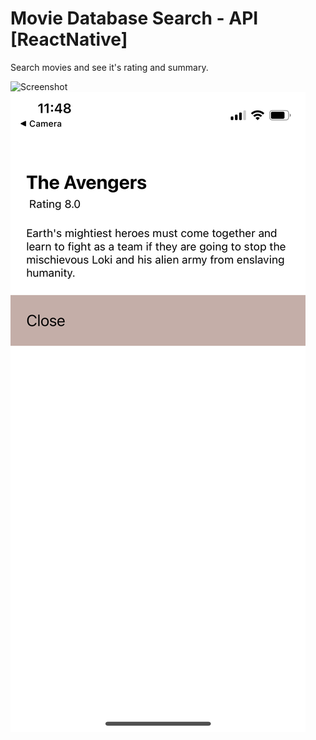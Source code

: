 # Movie Database Search - API [ReactNative]

Search movies and see it's rating and summary. 

![Screenshot](/assets/Screenshot1.png)
![Screenshot](/assets/Screenshot2.png)